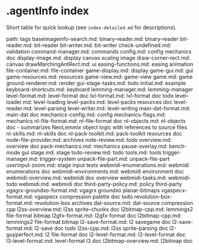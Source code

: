 # .agentInfo index


Short table for quick lookup (see `index-detailed.md` for descriptions).

path: tags
baseimageinfo-search.md: 
binary-reader.md: binary-reader
bit-reader.md: bit-reader
bit-writer.md: bit-writer
check-undefined.md: validation
command-manager.md: commands
config.md: config mechanics doc
display-image.md: display canvas scaling image
draw-corner-rect.md: canvas
drawMarchingAntRect.md: ui
easing-functions.md: easing animation
file-container.md: file-container
game-display.md: display
game-gui.md: gui
game-resources.md: resources
game-view.md: game-view
game.md: game
ground-renderer.md: render
gui-stage-tasks.md: todo
initial.md: example
keyboard-shortcuts.md: keyboard
lemming-manager.md: lemming-manager
level-format.md: level-format doc
lvl-format.md: lvl-format doc todo
level-loader.md: level-loading
level-packs.md: level-packs resources doc
level-reader.md: level-parsing
level-writer.md: level-writing
main-dat-format.md: main-dat doc
mechanics-config.md: config
mechanics-flags.md: mechanics
nl-file-format.md: nl-file-format doc
nl-objects.md: nl-objects doc - summarizes NeoLemmix object logic with references to source files
nl-skills.md: nl-skills doc
nl-pack-toolkit.md: pack-toolkit resources doc
node-file-provider.md: archives
note-review.md: todo
overview.md: overview doc
pack-mechanics.md: mechanics
pause-overlay.md: bench-mode gui
stage.md: stage
todo-review.md: todo
tools.md: tools
trigger-manager.md: trigger-system
unpack-file-part.md: unpack-file-part
userinput-zoom.md: stage input tests
webmidi-enumerations.md: webmidi enumerations doc
webmidi-environments.md: webmidi environment doc
webmidi-overview.md: webmidi doc overview
webmidi-tasks.md: webmidi-todo
webmidi.md: webmidi doc
third-party-policy.md: policy third-party
vgagrx-groundxo-format.md: vgagrx groundxo planar-bitmaps
vgaspecx-format.md: vgaspecx compression palette doc todo
revolution-box-format.md: revolution-box archives
dat-source.md: dat-source compression cpp
l2ss-overview.md: l2ss sprite-chunks doc
l2bitmap-cpp.md: lemmings2 file-format bitmap
l2gfx-format.md: l2gfx-format doc
l2bitmap-cpp.md: lemmings2 file-format bitmap
l2-save-format.md: l2 savegame doc
l2-save-format.md: l2-save doc todo
l2ss-cpp.md: l2ss sprite-parsing doc
l2-guyperfect.md: l2 file-format doc
l2-level-format.md: l2-level-format doc
l3-level-format.md: level-format l3 doc
l2bitmap-overview.md: l2bitmap doc

